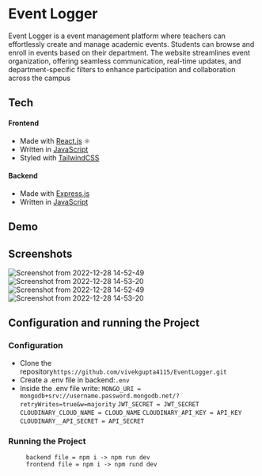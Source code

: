 # Event Logger

Event Logger is a event management platform where teachers can effortlessly create and manage academic events. Students can browse and enroll in events based on their department. The website streamlines event organization, offering seamless communication, real-time updates, and department-specific filters to enhance participation and collaboration across the campus

## Tech

#### Frontend

- Made with [React.js](https://reactjs.org/) ⚛️
- Written in [JavaScript](https://www.javascript.com/)
- Styled with [TailwindCSS](https://tailwindcss.com/)

#### Backend

- Made with [Express.js](https://www.npmjs.com/package/express)
- Written in [JavaScript](https://www.javascript.com/)

## Demo

<!-- [Demo.webm](https://user-images.githubusercontent.com/80352125/209821700-35ce1ecd-4f48-4576-8803-145f4c8ae541.webm) -->

## Screenshots

![Screenshot from 2022-12-28 14-52-49](/EventLogger/image/Screenshot%20(336).png)
![Screenshot from 2022-12-28 14-53-20](/EventLogger/image/Screenshot%20(335).png)
![Screenshot from 2022-12-28 14-52-49](/EventLogger/image/Screenshot%20(337).png)
![Screenshot from 2022-12-28 14-53-20](/EventLogger/image/Screenshot%20(338).png)


## Configuration and running the Project

### Configuration

- Clone the repository`https://github.com/vivekgupta4115/EventLogger.git`
- Create a .env file in backend:`.env`
- Inside the .env file write:
`MONGO_URI = mongodb+srv://username.password.mongodb.net/?retryWrites=true&w=majority`
`JWT_SECRET = JWT_SECRET`
`CLOUDINARY_CLOUD_NAME = CLOUD_NAME`
`CLOUDINARY_API_KEY = API_KEY`
`CLOUDINARY__API_SECRET = API_SECRET`

### Running the Project

         backend file = npm i -> npm run dev
         frontend file = npm i -> npm rund dev
